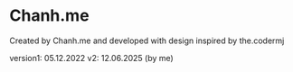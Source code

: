 # Chanh.me

Created by Chanh.me and developed with design inspired by the.codermj

version1: 05.12.2022
v2: 12.06.2025 (by me)
